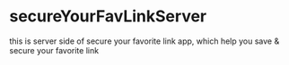 # secureYourFavLinkServer
this is server side of secure your favorite link app, which help you save &amp; secure your favorite link
